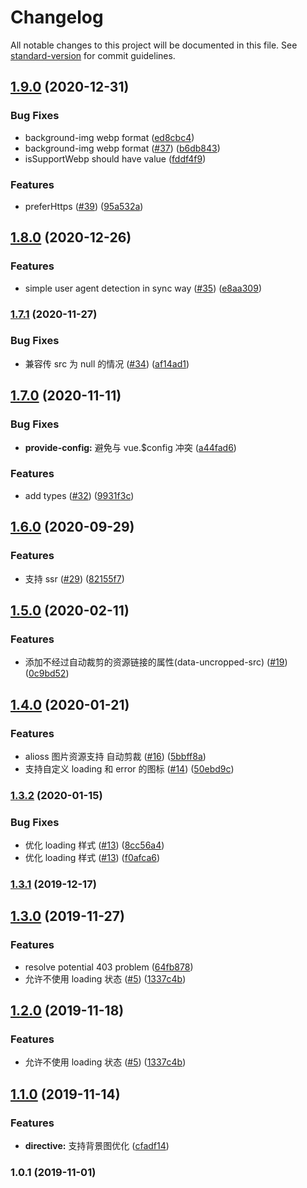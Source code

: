 # Changelog

All notable changes to this project will be documented in this file. See [standard-version](https://github.com/conventional-changelog/standard-version) for commit guidelines.

## [1.9.0](https://github.com/FEMessage/v-img/compare/v1.8.0...v1.9.0) (2020-12-31)


### Bug Fixes

* background-img webp format ([ed8cbc4](https://github.com/FEMessage/v-img/commit/ed8cbc4))
* background-img webp format ([#37](https://github.com/FEMessage/v-img/issues/37)) ([b6db843](https://github.com/FEMessage/v-img/commit/b6db843))
* isSupportWebp should have value ([fddf4f9](https://github.com/FEMessage/v-img/commit/fddf4f9))


### Features

* preferHttps ([#39](https://github.com/FEMessage/v-img/issues/39)) ([95a532a](https://github.com/FEMessage/v-img/commit/95a532a))



## [1.8.0](https://github.com/FEMessage/v-img/compare/v1.7.1...v1.8.0) (2020-12-26)


### Features

* simple user agent detection in sync way ([#35](https://github.com/FEMessage/v-img/issues/35)) ([e8aa309](https://github.com/FEMessage/v-img/commit/e8aa309))



### [1.7.1](https://github.com/FEMessage/v-img/compare/v1.7.0...v1.7.1) (2020-11-27)


### Bug Fixes

* 兼容传 src 为 null 的情况 ([#34](https://github.com/FEMessage/v-img/issues/34)) ([af14ad1](https://github.com/FEMessage/v-img/commit/af14ad1))



## [1.7.0](https://github.com/FEMessage/v-img/compare/v1.6.0...v1.7.0) (2020-11-11)


### Bug Fixes

* **provide-config:** 避免与 vue.$config 冲突 ([a44fad6](https://github.com/FEMessage/v-img/commit/a44fad6))


### Features

* add types ([#32](https://github.com/FEMessage/v-img/issues/32)) ([9931f3c](https://github.com/FEMessage/v-img/commit/9931f3c))



## [1.6.0](https://github.com/FEMessage/v-img/compare/v1.5.0...v1.6.0) (2020-09-29)


### Features

* 支持 ssr ([#29](https://github.com/FEMessage/v-img/issues/29)) ([82155f7](https://github.com/FEMessage/v-img/commit/82155f7))



## [1.5.0](https://github.com/FEMessage/v-img/compare/v1.4.0...v1.5.0) (2020-02-11)


### Features

* 添加不经过自动裁剪的资源链接的属性(data-uncropped-src) ([#19](https://github.com/FEMessage/v-img/issues/19)) ([0c9bd52](https://github.com/FEMessage/v-img/commit/0c9bd52))



## [1.4.0](https://github.com/FEMessage/v-img/compare/v1.3.2...v1.4.0) (2020-01-21)


### Features

* alioss 图片资源支持 自动剪裁 ([#16](https://github.com/FEMessage/v-img/issues/16)) ([5bbff8a](https://github.com/FEMessage/v-img/commit/5bbff8a))
* 支持自定义 loading 和 error 的图标 ([#14](https://github.com/FEMessage/v-img/issues/14)) ([50ebd9c](https://github.com/FEMessage/v-img/commit/50ebd9c))



### [1.3.2](https://github.com/FEMessage/v-img/compare/v1.3.1...v1.3.2) (2020-01-15)


### Bug Fixes

* 优化 loading 样式 ([#13](https://github.com/FEMessage/v-img/issues/13)) ([8cc56a4](https://github.com/FEMessage/v-img/commit/8cc56a4))
* 优化 loading 样式 ([#13](https://github.com/FEMessage/v-img/issues/13)) ([f0afca6](https://github.com/FEMessage/v-img/commit/f0afca6))



### [1.3.1](https://github.com/FEMessage/v-img/compare/v1.3.0...v1.3.1) (2019-12-17)



## [1.3.0](https://github.com/FEMessage/v-img/compare/v1.2.0...v1.3.0) (2019-11-27)


### Features

* resolve potential 403 problem ([64fb878](https://github.com/FEMessage/v-img/commit/64fb878))
* 允许不使用 loading 状态 ([#5](https://github.com/FEMessage/v-img/issues/5)) ([1337c4b](https://github.com/FEMessage/v-img/commit/1337c4b))



## [1.2.0](https://github.com/FEMessage/v-img/compare/v1.1.0...v1.2.0) (2019-11-18)


### Features

* 允许不使用 loading 状态 ([#5](https://github.com/FEMessage/v-img/issues/5)) ([1337c4b](https://github.com/FEMessage/v-img/commit/1337c4b))



## [1.1.0](https://github.com/FEMessage/v-img/compare/v1.0.1...v1.1.0) (2019-11-14)


### Features

* **directive:** 支持背景图优化 ([cfadf14](https://github.com/FEMessage/v-img/commit/cfadf14))



### 1.0.1 (2019-11-01)
